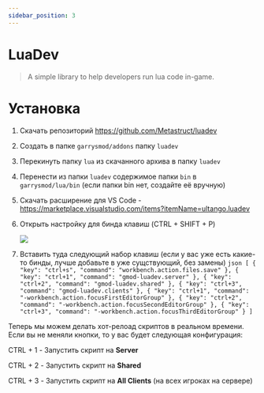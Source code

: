 ```yaml
---
sidebar_position: 3
---
```


# LuaDev

> A simple library to help developers run lua code in-game.

# Установка

1. Скачать репозиторий https://github.com/Metastruct/luadev

2. Создать в папке `garrysmod/addons` папку `luadev`

3. Перекинуть папку `lua` из скачанного архива в папку `luadev`

4. Перенести из папки `luadev` содержимое папки `bin` в `garrysmod/lua/bin` (если папки bin нет, создайте её вручную)

5. Скачать расширение для VS Code - https://marketplace.visualstudio.com/items?itemName=ultango.luadev

6. Открыть настройку для бинда клавиш (CTRL + SHIFT + P)

   ![](https://i.imgur.com/PJTYsOu.png)

7. Вставить туда следующий набор клавиш (если у вас уже есть какие-то бинды, лучше добавьте в уже сущствующий, без замены)
        ```json
            [
                {
                    "key": "ctrl+s",
                    "command": "workbench.action.files.save"
                },
                {
                    "key": "ctrl+1",
                    "command": "gmod-luadev.server"
                },
                {
                    "key": "ctrl+2",
                    "command": "gmod-luadev.shared"
                },
                {
                    "key": "ctrl+3",
                    "command": "gmod-luadev.clients"
                },
                {
                    "key": "ctrl+1",
                    "command": "-workbench.action.focusFirstEditorGroup"
                },
                {
                    "key": "ctrl+2",
                    "command": "-workbench.action.focusSecondEditorGroup"
                },
                {
                    "key": "ctrl+3",
                    "command": "-workbench.action.focusThirdEditorGroup"
                }
            ]
        ```

Теперь мы можем делать хот-релоад скриптов в реальном времени. Если вы не меняли кнопки, то у вас будет следующая конфигурация:

CTRL + 1 - Запустить скрипт на **Server**

CTRL + 2 - Запустить скрипт на **Shared**

CTRL + 3 - Запустить скрипт на **All Clients** (на всех игроках на сервере)